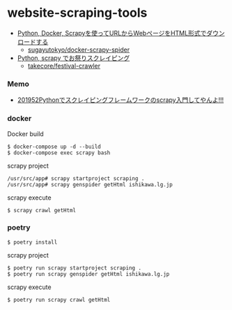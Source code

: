 website-scraping-tools 
====

* [Python, Docker, Scrapyを使ってURLからWebページをHTML形式でダウンロードする](https://zenn.dev/elletech/articles/docker-python-spider-23y07m07d?utm_source=pocket_saves)
    * [sugayutokyo/docker-scrapy-spider](https://github.com/sugayutokyo/docker-scrapy-spider)
* [Python, scrapy でお祭りスクレイピング](https://qiita.com/takecore@github/items/35905779504016085801)
    * [takecore/festival-crawler](https://github.com/takecore/festival-crawler)

### Memo
* [201952Pythonでスクレイピングフレームワークのscrapy入門してやんよ!!!](https://tokidoki-web.com/2019/05/pythonでスクレイピングフレームワークのscrapy入門して/)


### docker
Docker build
```
$ docker-compose up -d --build
$ docker-compose exec scrapy bash
```

scrapy project
```
/usr/src/app# scrapy startproject scraping .
/usr/src/app# scrapy genspider getHtml ishikawa.lg.jp
```

scrapy execute
```
$ scrapy crawl getHtml
```

### poetry

```
$ poetry install
```

scrapy project
```
$ poetry run scrapy startproject scraping .
$ poetry run scrapy genspider getHtml ishikawa.lg.jp
```

scrapy execute
```
$ poetry run scrapy crawl getHtml
```

